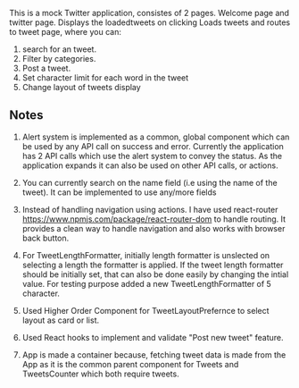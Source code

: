 This is a mock Twitter application, consistes of 2 pages. Welcome page and twitter page. Displays the loadedtweets on clicking Loads tweets and routes to tweet page, where you can:
1. search for an tweet.
2. Filter by categories.
3. Post a tweet. 
4. Set character limit for each word in the tweet
5. Change layout of tweets display


## Notes

1. Alert system is implemented as a common, global component which can be used by any API call on success and error. Currently the application has 2 API calls which use the alert system to convey the status. As the application expands it can also be used on other API calls, or actions.

2. You can currently search on the name field (i.e using the name of the tweet). It can be implemented to use any/more fields

3. Instead of handling navigation using actions. I have used react-router https://www.npmjs.com/package/react-router-dom to handle routing. It provides a clean way to handle navigation and also works with browser back button.

4.  For TweetLengthFormatter, initially length formatter is unslected on selecting a length the formatter is applied. If the tweet length formatter should be initially set, that can also be done easily by changing the intial value. For testing purpose added a new TweetLengthFormatter of 5 character. 

5. Used Higher Order Component for TweetLayoutPrefernce to select layout as card or list.

6. Used React hooks to implement and validate "Post new tweet" feature.

7. App is made a container because, fetching tweet data is made from the App as it is the common parent component for Tweets and TweetsCounter which both require tweets. 

